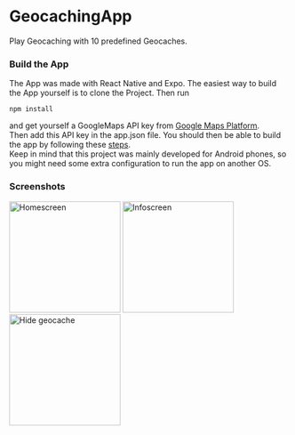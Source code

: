 # GeocachingApp

Play Geocaching with 10 predefined Geocaches. 

### Build the App

The App was made with React Native and Expo. The easiest way to build the App yourself is to clone the Project. Then run

```
npm install
```
and get yourself a GoogleMaps API key from [Google Maps Platform]( https://mapsplatform.google.com/). <br>
Then add this API key in the app.json file. You should then be able to build the app by following these [steps](https://docs.expo.dev/build/setup/). <br>
Keep in mind that this project was mainly developed for Android phones, so you might need some extra configuration to run the app on another OS.

### Screenshots
<img src="https://github.com/moritzsus/rnGeocaching/assets/110465374/4c528e36-c018-481f-a798-546b4babc25b" alt="Homescreen" width="200"/>
<img src="https://github.com/moritzsus/rnGeocaching/assets/110465374/50aca501-8e8f-4c18-b44a-6759dbcb2daf" alt="Infoscreen" width="200"/>
<img src="https://github.com/moritzsus/rnGeocaching/assets/110465374/b727590b-2a7d-4e4b-b689-052f12a6b0d4" alt="Hide geocache" width="200"/>
